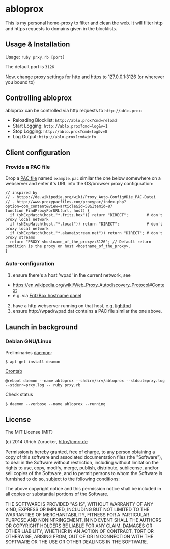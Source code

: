 # abloprox

This is my personal home-proxy to filter and clean the web.
It will filter http and https requests to domains given in the blocklists.

## Usage & Installation

Usage: `ruby prxy.rb [port]`

The default port is `3126`

Now, change proxy settings for http and https to 127.0.0.1:3126 (or wherever you bound to)

## Controlling abloprox

abloprox can be controlled via http requests to `http://ablo.prox`:

* Reloading Blocklist: `http://ablo.prox?cmd=reload`
* Start Logging: `http://ablo.prox?cmd=log&v=1`
* Stop Logging: `http://ablo.prox?cmd=log&v=0`
* Log Output: `http://ablo.prox?cmd=info` 


## Client configuration

### Provide a PAC file

Drop a
[PAC file](https://en.wikipedia.org/wiki/Proxy_Auto-Config#The_PAC_File)
named `example.pac` similar the one below somewhere on a webserver and
enter it's URL into the OS/browser proxy configuration:

    // inspired by
    // - https://de.wikipedia.org/wiki/Proxy_Auto-Config#Die_PAC-Datei
    // - http://www.proxypacfiles.com/proxypac/index.php?option=com_content&view=article&id=58&Itemid=87
    function FindProxyForURL(url, host) {
      if (shExpMatch(host,"*.fritz.box")) return "DIRECT";        # don't proxy local network
      if (shExpMatch(host,"*.local")) return "DIRECT";            # don't proxy local network
      if (shExpMatch(host,"*.akamaistream.net")) return "DIRECT"; # don't proxy streams
      return "PROXY <hostname_of_the_proxy>:3126"; // Default return condition is the proxy on host <hostname_of_the_proxy>.
    }


### Auto-configuration

1. ensure there's a host 'wpad' in the current network, see
  - https://en.wikipedia.org/wiki/Web_Proxy_Autodiscovery_Protocol#Context
  - e.g. via [FritzBox hostname panel](http://fritz.box/net/network_user_devices.lua)
2. have a http webserver running on that host, e.g. [lighttpd](https://packages.debian.org/wheezy/lighttpd)
3. ensure http://wpad/wpad.dat contains a PAC file similar the one above.


## Launch in background

### Debian GNU/Linux

Preliminaries [daemon](https://packages.debian.org/wheezy/daemon):

    $ apt-get install deamon

[Crontab](https://packages.debian.org/wheezy/cron)

    @reboot daemon --name abloprox --chdir=/srv/abloprox --stdout=prxy.log --stderr=prxy.log -- ruby prxy.rb

Check status

    $ daemon --verbose --name abloprox --running


## License

The MIT License (MIT)

(c) 2014 Ulrich Zurucker, http://cmrr.de

Permission is hereby granted, free of charge, to any person obtaining a copy of this software and associated documentation files (the "Software"), to deal in the Software without restriction, including without limitation the rights to use, copy, modify, merge, publish, distribute, sublicense, and/or sell copies of the Software, and to permit persons to whom the Software is furnished to do so, subject to the following conditions:

The above copyright notice and this permission notice shall be included in all copies or substantial portions of the Software.

THE SOFTWARE IS PROVIDED "AS IS", WITHOUT WARRANTY OF ANY KIND, EXPRESS OR IMPLIED, INCLUDING BUT NOT LIMITED TO THE WARRANTIES OF MERCHANTABILITY, FITNESS FOR A PARTICULAR PURPOSE AND NONINFRINGEMENT. IN NO EVENT SHALL THE AUTHORS OR COPYRIGHT HOLDERS BE LIABLE FOR ANY CLAIM, DAMAGES OR OTHER LIABILITY, WHETHER IN AN ACTION OF CONTRACT, TORT OR OTHERWISE, ARISING FROM, OUT OF OR IN CONNECTION WITH THE SOFTWARE OR THE USE OR OTHER DEALINGS IN THE SOFTWARE.
